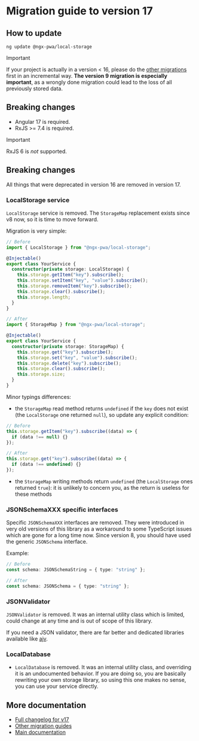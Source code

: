 # Migration guide to version 17

## How to update

```
ng update @ngx-pwa/local-storage
```

> [!IMPORTANT]
> If your project is actually in a version < 16, please do the [other migrations](../MIGRATION.md) first in an incremental way. **The version 9 migration is especially important**, as a wrongly done migration could lead to the loss of all previously stored data.

## Breaking changes

- Angular 17 is required.
- RxJS >= 7.4 is required.

> [!IMPORTANT]
> RxJS 6 is *not* supported.

## Breaking changes

All things that were deprecated in version 16 are removed in version 17.

### LocalStorage service

`LocalStorage` service is removed. The `StorageMap` replacement exists since v8
now, so it is time to move forward.

Migration is very simple:

```typescript
// Before
import { LocalStorage } from "@ngx-pwa/local-storage";

@Injectable()
export class YourService {
  constructor(private storage: LocalStorage) {
    this.storage.getItem("key").subscribe();
    this.storage.setItem("key", "value").subscribe();
    this.storage.removeItem("key").subscribe();
    this.storage.clear().subscribe();
    this.storage.length;
  }
}

// After
import { StorageMap } from "@ngx-pwa/local-storage";

@Injectable()
export class YourService {
  constructor(private storage: StorageMap) {
    this.storage.get("key").subscribe();
    this.storage.set("key", "value").subscribe();
    this.storage.delete("key").subscribe();
    this.storage.clear().subscribe();
    this.storage.size;
  }
}
```

Minor typings differences:

- the `StorageMap` read method returns `undefined` if the `key` does not exist
  (the `LocalStorage` one returned `null`), so update any explicit condition:

```typescript
// Before
this.storage.getItem("key").subscribe((data) => {
  if (data !== null) {}
});

// After
this.storage.get("key").subscribe((data) => {
  if (data !== undefined) {}
});
```

- the `StorageMap` writing methods return `undefined` (the `LocalStorage` ones
  returned `true`): it is unlikely to concern you, as the return is useless for
  these methods

### JSONSchemaXXX specific interfaces

Specific `JSONSchemaXXX` interfaces are removed. They were introduced in very
old versions of this library as a workaround to some TypeScript issues which are
gone for a long time now. Since version 8, you should have used the generic
`JSONSchema` interface.

Example:

```typescript
// Before
const schema: JSONSchemaString = { type: "string" };

// After
const schema: JSONSchema = { type: "string" };
```

### JSONValidator

`JSONValidator` is removed. It was an internal utility class which is limited,
could change at any time and is out of scope of this library.

If you need a JSON validator, there are far better and dedicated libraries
available like [ajv](https://ajv.js.org/).

### LocalDatabase

- `LocalDatabase` is removed. It was an internal utility class, and overriding
  it is an undocumented behavior. If you are doing so, you are basically
  rewriting your own storage library, so using this one makes no sense, you can
  use your service directly.

## More documentation

- [Full changelog for v17](../CHANGELOG.md)
- [Other migration guides](../MIGRATION.md)
- [Main documentation](../README.md)
